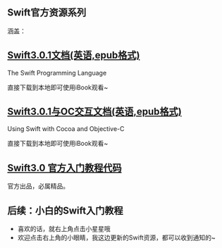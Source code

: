 
 

## Swift官方资源系列

涵盖：


## [Swift3.0.1文档(英语,epub格式)](https://github.com/mythkiven/SourceOfSwift/tree/master/%E5%AE%98%E6%96%B9%E7%94%B5%E5%AD%90%E4%B9%A6%E7%B3%BB%E5%88%97/Swift%203.0.1.epub)

The Swift Programming Language

直接下载到本地即可使用iBook观看~


## [Swift3.0.1与OC交互文档(英语,epub格式)](https://github.com/mythkiven/SourceOfSwift/tree/master/%E5%AE%98%E6%96%B9%E7%94%B5%E5%AD%90%E4%B9%A6%E7%B3%BB%E5%88%97/Swift%203.0.1.epub)

Using Swift with Cocoa and Objective-C

直接下载到本地即可使用iBook观看~



## [Swift3.0 官方入门教程代码](https://github.com/mythkiven/SourceOfSwift/tree/master/Swift%E5%85%A5%E9%97%A8%E6%95%99%E7%A8%8B%E7%B3%BB%E5%88%97)

官方出品，必属精品。


## 后续：小白的Swift入门教程

- 喜欢的话，就右上角点击小星星哦
- 欢迎点击右上角的小眼睛，我这边更新的Swift资源，都可以收到通知的~






